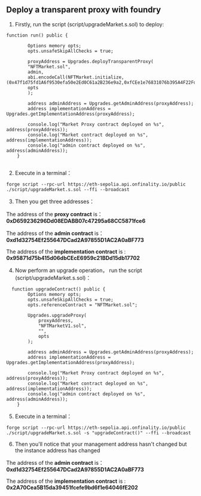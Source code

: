 ## Deploy a transparent proxy with foundry

1. Firstly, run the script (script/upgradeMarket.s.sol)  to deploy:

```solidity
function run() public {
        
        Options memory opts;
        opts.unsafeSkipAllChecks = true;

        proxyAddress = Upgrades.deployTransparentProxy(
        "NFTMarket.sol",
        admin,
        abi.encodeCall(NFTMarket.initialize, 		(0x47f1d75fd1A6f9530efa50e2Ed0C61a2B236e9a2,0xfCEe1e76831076b395A4F22Fd884f63929523E0d)),
        opts
        );

        address adminAddress = Upgrades.getAdminAddress(proxyAddress);
        address implementationAddress = Upgrades.getImplementationAddress(proxyAddress);

        console.log("Market Proxy contract deployed on %s", address(proxyAddress));
        console.log("Market contract deployed on %s", address(implementationAddress));
        console.log("admin contract deployed on %s", address(adminAddress));       
    }
    
```



2. Execute in a terminal：

```shell
forge script --rpc-url https://eth-sepolia.api.onfinality.io/public	 ./script/upgradeMarket.s.sol --ffi --broadcast 
```



3. Then you get three addresses：

The address of the **proxy contract** is： **0xD659236296Dd08EDABB07c47295a68CC5871fce6**

The address of the **admin contract** is： **0xd1d32754Ef255647DCad2A97855D1AC2A0aBF773**

The address of the **implementation contract** is : **0x95871d75b415d06dbCEcE6959c21BDd15db17702**



4. Now perform an upgrade operation， run the script (script/upgradeMarket.s.sol)：

```solidity
  function upgradeContract() public { 
        Options memory opts;
        opts.unsafeSkipAllChecks = true;
        opts.referenceContract = "NFTMarket.sol";

        Upgrades.upgradeProxy(
            proxyAddress,
            "NFTMarketV1.sol",
            "",
            opts
        );

        address adminAddress = Upgrades.getAdminAddress(proxyAddress);
        address implementationAddress = Upgrades.getImplementationAddress(proxyAddress);

        console.log("Market Proxy contract deployed on %s", address(proxyAddress));
        console.log("Market contract deployed on %s", address(implementationAddress));
        console.log("admin contract deployed on %s", address(adminAddress));      
    }
```



5. Execute in a terminal：

```shell
forge script --rpc-url https://eth-sepolia.api.onfinality.io/public	  ./script/upgradeMarket.s.sol -s "upgradeContract()" --ffi --broadcast
```



6. Then you'll notice that your management address hasn't changed but the instance address has changed

The address of the **admin contract** is： **0xd1d32754Ef255647DCad2A97855D1AC2A0aBF773**

The address of the **implementation contract** is : **0x2A70Cea5B15da39451fcefe9bd6f1e64046fE202**
